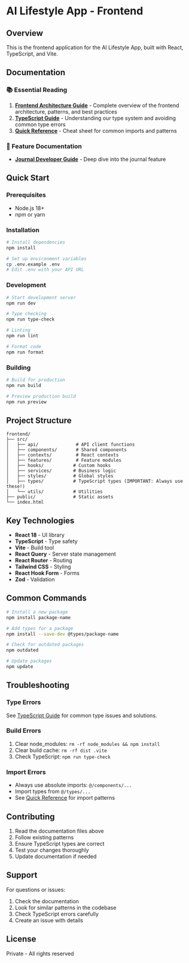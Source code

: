 # AI Lifestyle App - Frontend

## Overview
This is the frontend application for the AI Lifestyle App, built with React, TypeScript, and Vite.

## Documentation

### 📚 Essential Reading
1. **[Frontend Architecture Guide](./CLAUDE.md)** - Complete overview of the frontend architecture, patterns, and best practices
2. **[TypeScript Guide](./TYPESCRIPT_GUIDE.md)** - Understanding our type system and avoiding common type errors
3. **[Quick Reference](./QUICK_REFERENCE.md)** - Cheat sheet for common imports and patterns

### 🔧 Feature Documentation
- **[Journal Developer Guide](./src/features/journal/JOURNAL_DEVELOPER_GUIDE.md)** - Deep dive into the journal feature

## Quick Start

### Prerequisites
- Node.js 18+
- npm or yarn

### Installation
```bash
# Install dependencies
npm install

# Set up environment variables
cp .env.example .env
# Edit .env with your API URL
```

### Development
```bash
# Start development server
npm run dev

# Type checking
npm run type-check

# Linting
npm run lint

# Format code
npm run format
```

### Building
```bash
# Build for production
npm run build

# Preview production build
npm run preview
```

## Project Structure
```
frontend/
├── src/
│   ├── api/              # API client functions
│   ├── components/       # Shared components
│   ├── contexts/         # React contexts
│   ├── features/         # Feature modules
│   ├── hooks/           # Custom hooks
│   ├── services/        # Business logic
│   ├── styles/          # Global styles
│   ├── types/           # TypeScript types (IMPORTANT: Always use these!)
│   └── utils/           # Utilities
├── public/              # Static assets
└── index.html          
```

## Key Technologies
- **React 18** - UI library
- **TypeScript** - Type safety
- **Vite** - Build tool
- **React Query** - Server state management
- **React Router** - Routing
- **Tailwind CSS** - Styling
- **React Hook Form** - Forms
- **Zod** - Validation

## Common Commands
```bash
# Install a new package
npm install package-name

# Add types for a package
npm install --save-dev @types/package-name

# Check for outdated packages
npm outdated

# Update packages
npm update
```

## Troubleshooting

### Type Errors
See [TypeScript Guide](./TYPESCRIPT_GUIDE.md) for common type issues and solutions.

### Build Errors
1. Clear node_modules: `rm -rf node_modules && npm install`
2. Clear build cache: `rm -rf dist .vite`
3. Check TypeScript: `npm run type-check`

### Import Errors
- Always use absolute imports: `@/components/...`
- Import types from `@/types/...`
- See [Quick Reference](./QUICK_REFERENCE.md) for import patterns

## Contributing
1. Read the documentation files above
2. Follow existing patterns
3. Ensure TypeScript types are correct
4. Test your changes thoroughly
5. Update documentation if needed

## Support
For questions or issues:
1. Check the documentation
2. Look for similar patterns in the codebase
3. Check TypeScript errors carefully
4. Create an issue with details

## License
Private - All rights reserved
